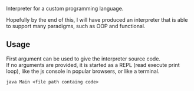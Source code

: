 Interpreter for a custom programming language. 

Hopefully by the end of this, I will have produced an interpreter that is able to support many paradigms, such as OOP and functional. 

## Usage 

First argument can be used to give the interpreter source code. </br> 
If no arguments are provided, it is started as a REPL (read execute print loop), like the js console in popular browsers, or like a terminal. 

```
java Main <file path containg code>
```
